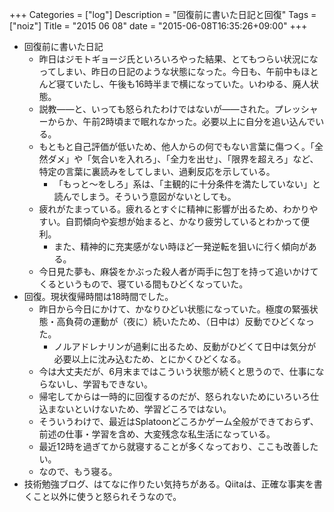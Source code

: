 +++
Categories = ["log"]
Description = "回復前に書いた日記と回復"
Tags = ["noiz"]
Title = "2015 06 08"
date = "2015-06-08T16:35:26+09:00"
+++

* 回復前に書いた日記
	* 昨日はジモトギョージ氏といろいろやった結果、とてもつらい状況になってしまい、昨日の日記のような状態になった。今日も、午前中もほとんど寝ていたし、午後も16時半まで横になっていた。いわゆる、廃人状態。
	* 説教——と、いっても怒られたわけではないが——された。プレッシャーからか、午前2時頃まで眠れなかった。必要以上に自分を追い込んでいる。
	* もともと自己評価が低いため、他人からの何でもない言葉に傷つく。「全然ダメ」や「気合いを入れろ」、「全力を出せ」、「限界を超えろ」など、特定の言葉に裏読みをしてしまい、過剰反応を示している。
		* 「もっと〜をしろ」系は、「主観的に十分条件を満たしていない」と読んでしまう。そういう意図がないとしても。
	* 疲れがたまっている。疲れるとすぐに精神に影響が出るため、わかりやすい。自罰傾向や妄想が始まると、かなり疲労しているとわかって便利。
		* また、精神的に充実感がない時ほど一発逆転を狙いに行く傾向がある。
	* 今日見た夢も、麻袋をかぶった殺人者が両手に包丁を持って追いかけてくるというもので、寝ている間もひどくなっていた。
* 回復。現状復帰時間は18時間でした。
	* 昨日から今日にかけて、かなりひどい状態になっていた。極度の緊張状態・高負荷の運動が（夜に）続いたため、（日中は）反動でひどくなった。
		* ノルアドレナリンが過剰に出るため、反動がひどくて日中は気分が必要以上に沈み込むため、とにかくひどくなる。
	* 今は大丈夫だが、6月末まではこういう状態が続くと思うので、仕事にならないし、学習もできない。
	* 帰宅してからは一時的に回復するのだが、怒られないためにいろいろ仕込まないといけないため、学習どころではない。
	* そういうわけで、最近はSplatoonどころかゲーム全般ができておらず、前述の仕事・学習を含め、大変残念な私生活になっている。
	* 最近12時を過ぎてから就寝することが多くなっており、ここも改善したい。
	* なので、もう寝る。
* 技術勉強ブログ、はてなに作りたい気持ちがある。Qiitaは、正確な事実を書くこと以外に使うと怒られそうなので。